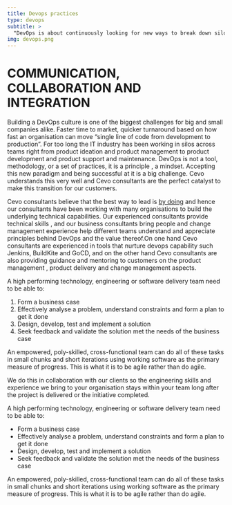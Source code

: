 ```yaml
---
title: Devops practices
type: devops
subtitle: >
  "DevOps is about continuously looking for new ways to break down silos, remove bottlenecks, and eliminate inefficiencies — all while holding ourselves to a higher standard of software quality and reliability".
img: devops.png
---
```


# COMMUNICATION, COLLABORATION AND INTEGRATION

Building a DevOps culture is one of the biggest challenges for big and small companies alike. Faster time to market, quicker turnaround based on how fast an organisation can move “single line of code from development to production”.
For too long the IT industry has been working in silos across teams right from product ideation and  product management to product development and product support and maintenance. DevOps is not a tool, methodology, or a set of practices, it is a principle , a mindset. Accepting this new paradigm and being successful at it is a big challenge. Cevo understands this very well and Cevo consultants are the perfect catalyst to make this transition for our customers.

Cevo consultants believe that the best way to lead is [by doing](/cases/devops) and hence our consultants have been working with many organisations to build the underlying technical capabilities. Our experienced consultants provide technical skills , and our business consultants bring people and change management experience help different teams understand and appreciate principles behind DevOps and the value thereof.On one hand Cevo consultants are experienced in tools that nurture devops capability such Jenkins, BuildKite and GoCD, and on the other hand Cevo consultants are also providing guidance and mentoring to customers on the product management , product delivery and change management aspects.


A high performing technology, engineering or software delivery team need to be able to:1.	Form a business case2.	Effectively analyse a problem, understand constraints and form a plan to get it done3.	Design, develop, test and implement a solution4.	Seek feedback and validate the solution met the needs of the business caseAn empowered, poly-skilled, cross-functional team can do all of these tasks in small chunks and short iterations using working software as the primary measure of progress. This is what it is to be agile rather than do agile.




We do this in collaboration with our clients so the engineering skills and experience we bring to your organisation stays within your team long after the project is delivered or the initiative completed.

A high performing technology, engineering or software delivery team need to be able to:

* Form a business case
* Effectively analyse a problem, understand constraints and form a plan to get it done
* Design, develop, test and implement a solution
* Seek feedback and validate the solution met the needs of the business case

An empowered, poly-skilled, cross-functional team can do all of these tasks in small chunks and short iterations using working software as the primary measure of progress. This is what it is to be agile rather than do agile.